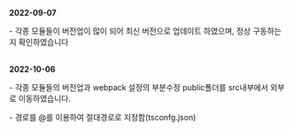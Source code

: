 <strong>2022-09-07</strong> 
<p>- 각종 모듈들이 버전업이 많이 되어 최신 버전으로 업데이트 하였으며, 정상 구동하는지 확인하였습니다</p>
<br/>
<strong>2022-10-06</strong> 
<p>- 각종 모듈들의 버전업과 webpack 설정의 부분수정 public폴더를 src내부에서 외부로 이동하였습니다.</p>
<p>- 경로를 @를 이용하여 절대경로로 지정함(tsconfg.json)</p>
